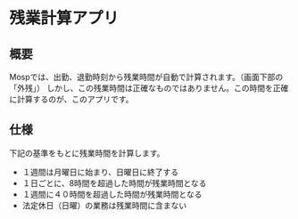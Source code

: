 ﻿# 残業計算アプリ

## 概要
Mospでは、出勤、退勤時刻から残業時間が自動で計算されます。（画面下部の「外残」）
しかし、この残業時間は正確なものではありません。この時間を正確に計算するのが、このアプリです。

## 仕様
下記の基準をもとに残業時間を計算します。
 - １週間は月曜日に始まり、日曜日に終了する
 - １日ごとに、8時間を超過した時間が残業時間となる
 - １週間に４０時間を超過した時間が残業時間となる
 - 法定休日（日曜）の業務は残業時間に含まない